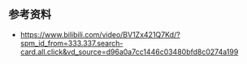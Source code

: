 ## 参考资料

- https://www.bilibili.com/video/BV1Zx421Q7Kd/?spm_id_from=333.337.search-card.all.click&vd_source=d96a0a7cc1446c03480bfd8c0274a199